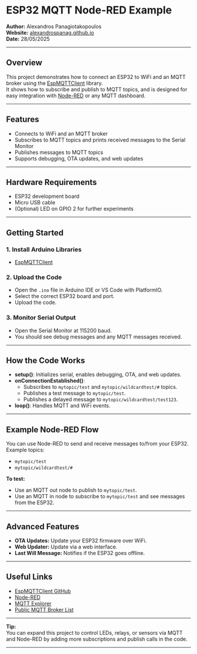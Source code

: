# ESP32 MQTT Node-RED Example

**Author:** Alexandros Panagiotakopoulos  
**Website:** [alexandrospanag.github.io](https://alexandrospanag.github.io)  
**Date:** 28/05/2025

---

## Overview

This project demonstrates how to connect an ESP32 to WiFi and an MQTT broker using the [EspMQTTClient](https://github.com/plapointe6/EspMQTTClient) library.  
It shows how to subscribe and publish to MQTT topics, and is designed for easy integration with [Node-RED](https://nodered.org/) or any MQTT dashboard.

---

## Features

- Connects to WiFi and an MQTT broker
- Subscribes to MQTT topics and prints received messages to the Serial Monitor
- Publishes messages to MQTT topics
- Supports debugging, OTA updates, and web updates

---

## Hardware Requirements

- ESP32 development board
- Micro USB cable
- (Optional) LED on GPIO 2 for further experiments

---

## Getting Started

### 1. **Install Arduino Libraries**

- [EspMQTTClient](https://github.com/plapointe6/EspMQTTClient)


### 2. **Upload the Code**

- Open the `.ino` file in Arduino IDE or VS Code with PlatformIO.
- Select the correct ESP32 board and port.
- Upload the code.

### 3. **Monitor Serial Output**

- Open the Serial Monitor at 115200 baud.
- You should see debug messages and any MQTT messages received.

---

## How the Code Works

- **setup()**: Initializes serial, enables debugging, OTA, and web updates.
- **onConnectionEstablished()**:  
  - Subscribes to `mytopic/test` and `mytopic/wildcardtest/#` topics.
  - Publishes a test message to `mytopic/test`.
  - Publishes a delayed message to `mytopic/wildcardtest/test123`.
- **loop()**: Handles MQTT and WiFi events.

---

## Example Node-RED Flow

You can use Node-RED to send and receive messages to/from your ESP32.  
Example topics:
- `mytopic/test`
- `mytopic/wildcardtest/#`

**To test:**
- Use an MQTT out node to publish to `mytopic/test`.
- Use an MQTT in node to subscribe to `mytopic/test` and see messages from the ESP32.

---

## Advanced Features

- **OTA Updates:** Update your ESP32 firmware over WiFi.
- **Web Updater:** Update via a web interface.
- **Last Will Message:** Notifies if the ESP32 goes offline.

---

## Useful Links

- [EspMQTTClient GitHub](https://github.com/plapointe6/EspMQTTClient)
- [Node-RED](https://nodered.org/)
- [MQTT Explorer](https://mqtt-explorer.com/)
- [Public MQTT Broker List](https://github.com/mqtt/mqtt.github.io/wiki/public_brokers)

---

**Tip:**  
You can expand this project to control LEDs, relays, or sensors via MQTT and Node-RED by adding more subscriptions and publish calls in the code.

---
